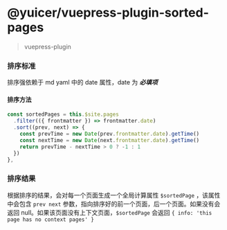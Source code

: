 # @yuicer/vuepress-plugin-sorted-pages

> vuepress-plugin

### 排序标准

排序强依赖于 md yaml 中的 date 属性，date 为 **_必填项_**

#### 排序方法

```js
const sortedPages = this.$site.pages
  .filter(({ frontmatter }) => frontmatter.date)
  .sort((prev, next) => {
    const prevTime = new Date(prev.frontmatter.date).getTime()
    const nextTime = new Date(next.frontmatter.date).getTime()
    return prevTime - nextTime > 0 ? -1 : 1
  })
},
```

### 排序结果

根据排序的结果，会对每一个页面生成一个全局计算属性 `$sortedPage` ，该属性中会包含 `prev next` 参数，指向排序好的前一个页面，后一个页面。如果没有会返回 null。如果该页面没有上下文页面，`$sortedPage` 会返回 `{ info: 'this page has no context pages' }`
